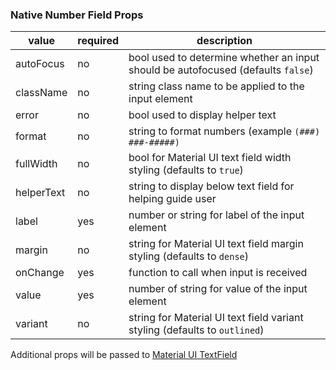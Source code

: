 ### Native Number Field Props

| value      | required | description                                                                      |
| ---------- | -------- | -------------------------------------------------------------------------------- |
| autoFocus  | no       | bool used to determine whether an input should be autofocused (defaults `false`) |
| className  | no       | string class name to be applied to the input element                             |
| error      | no       | bool used to display helper text                                                 |
| format     | no       | string to format numbers (example `(###) ###-#####)`                             |
| fullWidth  | no       | bool for Material UI text field width styling (defaults to `true`)               |
| helperText | no       | string to display below text field for helping guide user                        |
| label      | yes      | number or string for label of the input element                                  |
| margin     | no       | string for Material UI text field margin styling (defaults to `dense`)           |
| onChange   | yes      | function to call when input is received                                          |
| value      | yes      | number of string for value of the input element                                  |
| variant    | no       | string for Material UI text field variant styling (defaults to `outlined`)       |

Additional props will be passed to [Material UI TextField](https://material-ui.com/api/text-field/)
